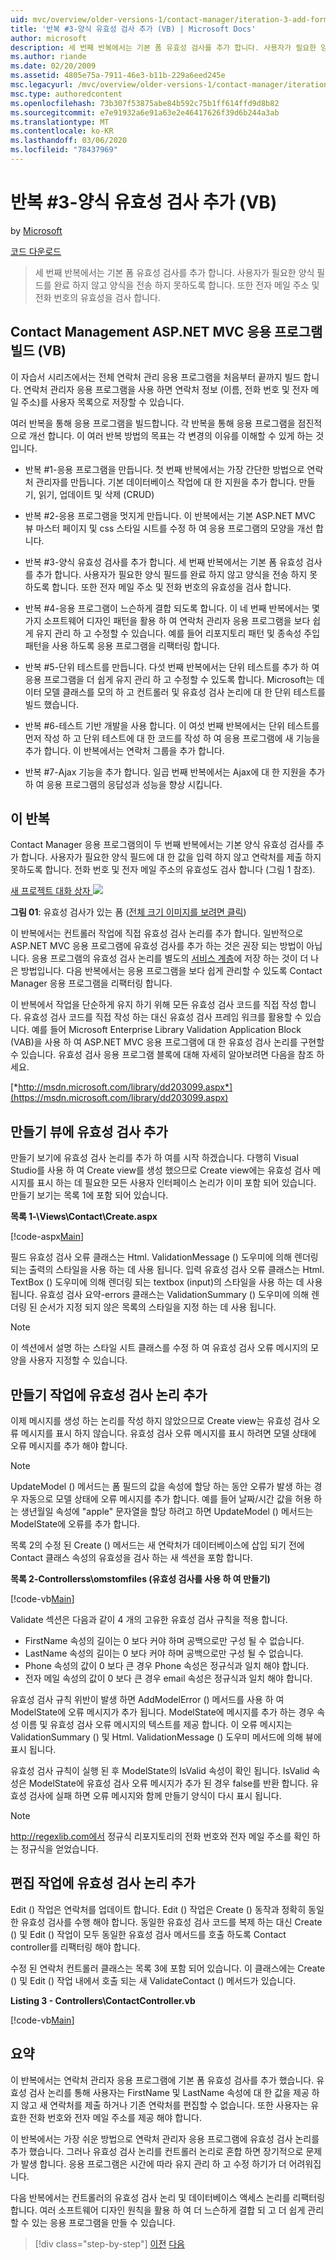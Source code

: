 ```yaml
---
uid: mvc/overview/older-versions-1/contact-manager/iteration-3-add-form-validation-vb
title: '반복 #3-양식 유효성 검사 추가 (VB) | Microsoft Docs'
author: microsoft
description: 세 번째 반복에서는 기본 폼 유효성 검사를 추가 합니다. 사용자가 필요한 양식 필드를 완료 하지 않고 양식을 전송 하지 못하도록 합니다. 또한 emai의 유효성을 검사 합니다.
ms.author: riande
ms.date: 02/20/2009
ms.assetid: 4805e75a-7911-46e3-b11b-229a6eed245e
msc.legacyurl: /mvc/overview/older-versions-1/contact-manager/iteration-3-add-form-validation-vb
msc.type: authoredcontent
ms.openlocfilehash: 73b307f53875abe84b592c75b1ff614ffd9d8b82
ms.sourcegitcommit: e7e91932a6e91a63e2e46417626f39d6b244a3ab
ms.translationtype: MT
ms.contentlocale: ko-KR
ms.lasthandoff: 03/06/2020
ms.locfileid: "78437969"
---
```

# <a name="iteration-3--add-form-validation-vb"></a>반복 #3-양식 유효성 검사 추가 (VB)

by [Microsoft](https://github.com/microsoft)

[코드 다운로드](iteration-3-add-form-validation-vb/_static/contactmanager_3_vb1.zip)

> 세 번째 반복에서는 기본 폼 유효성 검사를 추가 합니다. 사용자가 필요한 양식 필드를 완료 하지 않고 양식을 전송 하지 못하도록 합니다. 또한 전자 메일 주소 및 전화 번호의 유효성을 검사 합니다.

## <a name="building-a-contact-management-aspnet-mvc-application-vb"></a>Contact Management ASP.NET MVC 응용 프로그램 빌드 (VB)

이 자습서 시리즈에서는 전체 연락처 관리 응용 프로그램을 처음부터 끝까지 빌드 합니다. 연락처 관리자 응용 프로그램을 사용 하면 연락처 정보 (이름, 전화 번호 및 전자 메일 주소)를 사용자 목록으로 저장할 수 있습니다.

여러 반복을 통해 응용 프로그램을 빌드합니다. 각 반복을 통해 응용 프로그램을 점진적으로 개선 합니다. 이 여러 반복 방법의 목표는 각 변경의 이유를 이해할 수 있게 하는 것입니다.

- 반복 #1-응용 프로그램을 만듭니다. 첫 번째 반복에서는 가장 간단한 방법으로 연락처 관리자를 만듭니다. 기본 데이터베이스 작업에 대 한 지원을 추가 합니다. 만들기, 읽기, 업데이트 및 삭제 (CRUD)

- 반복 #2-응용 프로그램을 멋지게 만듭니다. 이 반복에서는 기본 ASP.NET MVC 뷰 마스터 페이지 및 css 스타일 시트를 수정 하 여 응용 프로그램의 모양을 개선 합니다.

- 반복 #3-양식 유효성 검사를 추가 합니다. 세 번째 반복에서는 기본 폼 유효성 검사를 추가 합니다. 사용자가 필요한 양식 필드를 완료 하지 않고 양식을 전송 하지 못하도록 합니다. 또한 전자 메일 주소 및 전화 번호의 유효성을 검사 합니다.

- 반복 #4-응용 프로그램이 느슨하게 결합 되도록 합니다. 이 네 번째 반복에서는 몇 가지 소프트웨어 디자인 패턴을 활용 하 여 연락처 관리자 응용 프로그램을 보다 쉽게 유지 관리 하 고 수정할 수 있습니다. 예를 들어 리포지토리 패턴 및 종속성 주입 패턴을 사용 하도록 응용 프로그램을 리팩터링 합니다.

- 반복 #5-단위 테스트를 만듭니다. 다섯 번째 반복에서는 단위 테스트를 추가 하 여 응용 프로그램을 더 쉽게 유지 관리 하 고 수정할 수 있도록 합니다. Microsoft는 데이터 모델 클래스를 모의 하 고 컨트롤러 및 유효성 검사 논리에 대 한 단위 테스트를 빌드 했습니다.

- 반복 #6-테스트 기반 개발을 사용 합니다. 이 여섯 번째 반복에서는 단위 테스트를 먼저 작성 하 고 단위 테스트에 대 한 코드를 작성 하 여 응용 프로그램에 새 기능을 추가 합니다. 이 반복에서는 연락처 그룹을 추가 합니다.

- 반복 #7-Ajax 기능을 추가 합니다. 일곱 번째 반복에서는 Ajax에 대 한 지원을 추가 하 여 응용 프로그램의 응답성과 성능을 향상 시킵니다.

## <a name="this-iteration"></a>이 반복

Contact Manager 응용 프로그램의이 두 번째 반복에서는 기본 양식 유효성 검사를 추가 합니다. 사용자가 필요한 양식 필드에 대 한 값을 입력 하지 않고 연락처를 제출 하지 못하도록 합니다. 전화 번호 및 전자 메일 주소의 유효성도 검사 합니다 (그림 1 참조).

[새 프로젝트 대화 상자 ![](iteration-3-add-form-validation-vb/_static/image1.jpg)](iteration-3-add-form-validation-vb/_static/image1.png)

**그림 01**: 유효성 검사가 있는 폼 ([전체 크기 이미지를 보려면 클릭](iteration-3-add-form-validation-vb/_static/image2.png))

이 반복에서는 컨트롤러 작업에 직접 유효성 검사 논리를 추가 합니다. 일반적으로 ASP.NET MVC 응용 프로그램에 유효성 검사를 추가 하는 것은 권장 되는 방법이 아닙니다. 응용 프로그램의 유효성 검사 논리를 별도의 [서비스 계층](http://martinfowler.com/eaaCatalog/serviceLayer.html)에 저장 하는 것이 더 나은 방법입니다. 다음 반복에서는 응용 프로그램을 보다 쉽게 관리할 수 있도록 Contact Manager 응용 프로그램을 리팩터링 합니다.

이 반복에서 작업을 단순하게 유지 하기 위해 모든 유효성 검사 코드를 직접 작성 합니다. 유효성 검사 코드를 직접 작성 하는 대신 유효성 검사 프레임 워크를 활용할 수 있습니다. 예를 들어 Microsoft Enterprise Library Validation Application Block (VAB)을 사용 하 여 ASP.NET MVC 응용 프로그램에 대 한 유효성 검사 논리를 구현할 수 있습니다. 유효성 검사 응용 프로그램 블록에 대해 자세히 알아보려면 다음을 참조 하세요.

[*http://msdn.microsoft.com/library/dd203099.aspx*](https://msdn.microsoft.com/library/dd203099.aspx)

## <a name="adding-validation-to-the-create-view"></a>만들기 뷰에 유효성 검사 추가

만들기 보기에 유효성 검사 논리를 추가 하 여를 시작 하겠습니다. 다행히 Visual Studio를 사용 하 여 Create view를 생성 했으므로 Create view에는 유효성 검사 메시지를 표시 하는 데 필요한 모든 사용자 인터페이스 논리가 이미 포함 되어 있습니다. 만들기 보기는 목록 1에 포함 되어 있습니다.

**목록 1-\Views\Contact\Create.aspx**

[!code-aspx[Main](iteration-3-add-form-validation-vb/samples/sample1.aspx)]

필드 유효성 검사 오류 클래스는 Html. ValidationMessage () 도우미에 의해 렌더링 되는 출력의 스타일을 사용 하는 데 사용 됩니다. 입력 유효성 검사 오류 클래스는 Html. TextBox () 도우미에 의해 렌더링 되는 textbox (input)의 스타일을 사용 하는 데 사용 됩니다. 유효성 검사 요약-errors 클래스는 ValidationSummary () 도우미에 의해 렌더링 된 순서가 지정 되지 않은 목록의 스타일을 지정 하는 데 사용 됩니다.

> [!NOTE] 
> 
> 이 섹션에서 설명 하는 스타일 시트 클래스를 수정 하 여 유효성 검사 오류 메시지의 모양을 사용자 지정할 수 있습니다.

## <a name="adding-validation-logic-to-the-create-action"></a>만들기 작업에 유효성 검사 논리 추가

이제 메시지를 생성 하는 논리를 작성 하지 않았으므로 Create view는 유효성 검사 오류 메시지를 표시 하지 않습니다. 유효성 검사 오류 메시지를 표시 하려면 모델 상태에 오류 메시지를 추가 해야 합니다.

> [!NOTE] 
> 
> UpdateModel () 메서드는 폼 필드의 값을 속성에 할당 하는 동안 오류가 발생 하는 경우 자동으로 모델 상태에 오류 메시지를 추가 합니다. 예를 들어 날짜/시간 값을 허용 하는 생년월일 속성에 "apple" 문자열을 할당 하려고 하면 UpdateModel () 메서드는 ModelState에 오류를 추가 합니다.

목록 2의 수정 된 Create () 메서드는 새 연락처가 데이터베이스에 삽입 되기 전에 Contact 클래스 속성의 유효성을 검사 하는 새 섹션을 포함 합니다.

**목록 2-Controllerss\omstomfiles (유효성 검사를 사용 하 여 만들기)**

[!code-vb[Main](iteration-3-add-form-validation-vb/samples/sample2.vb)]

Validate 섹션은 다음과 같이 4 개의 고유한 유효성 검사 규칙을 적용 합니다.

- FirstName 속성의 길이는 0 보다 커야 하며 공백으로만 구성 될 수 없습니다.
- LastName 속성의 길이는 0 보다 커야 하며 공백으로만 구성 될 수 없습니다.
- Phone 속성의 값이 0 보다 큰 경우 Phone 속성은 정규식과 일치 해야 합니다.
- 전자 메일 속성의 값이 0 보다 큰 경우 email 속성은 정규식과 일치 해야 합니다.

유효성 검사 규칙 위반이 발생 하면 AddModelError () 메서드를 사용 하 여 ModelState에 오류 메시지가 추가 됩니다. ModelState에 메시지를 추가 하는 경우 속성 이름 및 유효성 검사 오류 메시지의 텍스트를 제공 합니다. 이 오류 메시지는 ValidationSummary () 및 Html. ValidationMessage () 도우미 메서드에 의해 뷰에 표시 됩니다.

유효성 검사 규칙이 실행 된 후 ModelState의 IsValid 속성이 확인 됩니다. IsValid 속성은 ModelState에 유효성 검사 오류 메시지가 추가 된 경우 false를 반환 합니다. 유효성 검사에 실패 하면 오류 메시지와 함께 만들기 양식이 다시 표시 됩니다.

> [!NOTE] 
> 
> http://regexlib.com에서 정규식 리포지토리의 전화 번호와 전자 메일 주소를 확인 하는 정규식을 얻었습니다. [ ](http://regexlib.com)

## <a name="adding-validation-logic-to-the-edit-action"></a>편집 작업에 유효성 검사 논리 추가

Edit () 작업은 연락처를 업데이트 합니다. Edit () 작업은 Create () 동작과 정확히 동일한 유효성 검사를 수행 해야 합니다. 동일한 유효성 검사 코드를 복제 하는 대신 Create () 및 Edit () 작업이 모두 동일한 유효성 검사 메서드를 호출 하도록 Contact controller를 리팩터링 해야 합니다.

수정 된 연락처 컨트롤러 클래스는 목록 3에 포함 되어 있습니다. 이 클래스에는 Create () 및 Edit () 작업 내에서 호출 되는 새 ValidateContact () 메서드가 있습니다.

**Listing 3 - Controllers\ContactController.vb**

[!code-vb[Main](iteration-3-add-form-validation-vb/samples/sample3.vb)]

## <a name="summary"></a>요약

이 반복에서는 연락처 관리자 응용 프로그램에 기본 폼 유효성 검사를 추가 했습니다. 유효성 검사 논리를 통해 사용자는 FirstName 및 LastName 속성에 대 한 값을 제공 하지 않고 새 연락처를 제출 하거나 기존 연락처를 편집할 수 없습니다. 또한 사용자는 유효한 전화 번호와 전자 메일 주소를 제공 해야 합니다.

이 반복에서는 가장 쉬운 방법으로 연락처 관리자 응용 프로그램에 유효성 검사 논리를 추가 했습니다. 그러나 유효성 검사 논리를 컨트롤러 논리로 혼합 하면 장기적으로 문제가 발생 합니다. 응용 프로그램은 시간에 따라 유지 관리 하 고 수정 하기가 더 어려워집니다.

다음 반복에서는 컨트롤러의 유효성 검사 논리 및 데이터베이스 액세스 논리를 리팩터링 합니다. 여러 소프트웨어 디자인 원칙을 활용 하 여 더 느슨하게 결합 되 고 더 쉽게 관리할 수 있는 응용 프로그램을 만들 수 있습니다.

> [!div class="step-by-step"]
> [이전](iteration-2-make-the-application-look-nice-vb.md)
> [다음](iteration-4-make-the-application-loosely-coupled-vb.md)
